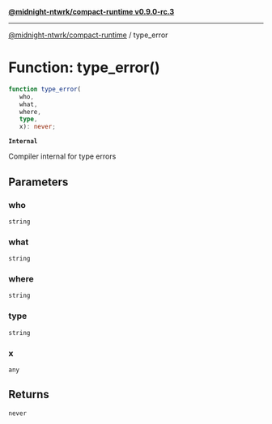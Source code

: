 [**@midnight-ntwrk/compact-runtime v0.9.0-rc.3**](../README.md)

***

[@midnight-ntwrk/compact-runtime](../globals.md) / type\_error

# Function: type\_error()

```ts
function type_error(
   who, 
   what, 
   where, 
   type, 
   x): never;
```

**`Internal`**

Compiler internal for type errors

## Parameters

### who

`string`

### what

`string`

### where

`string`

### type

`string`

### x

`any`

## Returns

`never`
